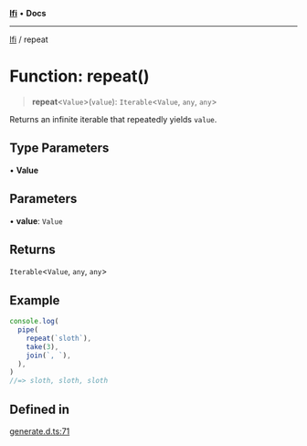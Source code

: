 [**lfi**](../readme.md) • **Docs**

***

[lfi](../globals.md) / repeat

# Function: repeat()

> **repeat**\<`Value`\>(`value`): `Iterable`\<`Value`, `any`, `any`\>

Returns an infinite iterable that repeatedly yields `value`.

## Type Parameters

• **Value**

## Parameters

• **value**: `Value`

## Returns

`Iterable`\<`Value`, `any`, `any`\>

## Example

```js
console.log(
  pipe(
    repeat(`sloth`),
    take(3),
    join(`, `),
  ),
)
//=> sloth, sloth, sloth
```

## Defined in

[generate.d.ts:71](https://github.com/TomerAberbach/lfi/blob/fd6e1ff9d7b7d249090f89ead6d0a30e26aba2e4/src/operations/generate.d.ts#L71)
